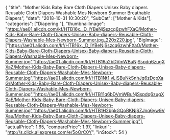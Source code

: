 {
	"title": "Mother Kids Baby Bare Cloth Diapers Unisex Baby diapers Reusable Cloth Diapers Washable Mes Newborn Summer Breathable Diapers",
	"date": "2018-10-31 10:30:20",
	"SubCat": ["Mother & Kids"],
	"categories": ["Diapering "],
	"thumbnailImage": "https://ae01.alicdn.com/kf/HTB16x._D_lYBeNjSszcq6zwhFXaO/Mother-Kids-Baby-Bare-Cloth-Diapers-Unisex-Baby-diapers-Reusable-Cloth-Diapers-Washable-Mes-Newborn-Summer.jpg_220x220.jpg",
	"BigImage": ["https://ae01.alicdn.com/kf/HTB16x._D_lYBeNjSszcq6zwhFXaO/Mother-Kids-Baby-Bare-Cloth-Diapers-Unisex-Baby-diapers-Reusable-Cloth-Diapers-Washable-Mes-Newborn-Summer.jpg","https://ae01.alicdn.com/kf/HTB16a2bDVmWBuNjSspdq6zugXXaZ/Mother-Kids-Baby-Bare-Cloth-Diapers-Unisex-Baby-diapers-Reusable-Cloth-Diapers-Washable-Mes-Newborn-Summer.jpg","https://ae01.alicdn.com/kf/HTB1Nt1.vLiSBuNkSnhJq6zDcpXaG/Mother-Kids-Baby-Bare-Cloth-Diapers-Unisex-Baby-diapers-Reusable-Cloth-Diapers-Washable-Mes-Newborn-Summer.jpg","https://ae01.alicdn.com/kf/HTB11q6bDVmWBuNjSspdq6zugXXaE/Mother-Kids-Baby-Bare-Cloth-Diapers-Unisex-Baby-diapers-Reusable-Cloth-Diapers-Washable-Mes-Newborn-Summer.jpg","https://ae01.alicdn.com/kf/HTB1H2bpkGQoBKNjSZJnq6yw9VXau/Mother-Kids-Baby-Bare-Cloth-Diapers-Unisex-Baby-diapers-Reusable-Cloth-Diapers-Washable-Mes-Newborn-Summer.jpg"],
	"actualPrice": 1.65,
	"comparePrice": 1.97,
	"linkurl": "http://s.click.aliexpress.com/e/5oOrC0Y",
	"inStock": 54
}
